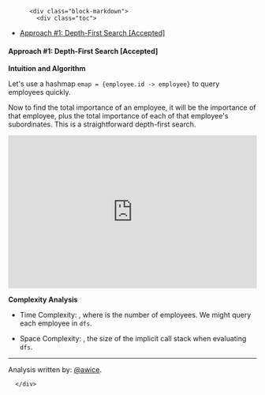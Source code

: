 <div class="article-body">
        
          <div class="block-markdown">
            <div class="toc">
<ul>
<li><a href="#approach-1-depth-first-search-accepted">Approach #1: Depth-First Search [Accepted]</a></li>
</ul>
</div>
<h4 id="approach-1-depth-first-search-accepted">Approach #1: Depth-First Search [Accepted]</h4>
<p><strong>Intuition and Algorithm</strong></p>
<p>Let's use a hashmap <code>emap = {employee.id -&gt; employee}</code> to query employees quickly.</p>
<p>Now to find the total importance of an employee, it will be the importance of that employee, plus the total importance of each of that employee's subordinates.  This is a straightforward depth-first search.</p>
<iframe src="https://leetcode.com/playground/NX7sm9qW/shared" frameborder="0" width="100%" height="310" name="NX7sm9qW"></iframe>

<p><strong>Complexity Analysis</strong></p>
<ul>
<li>
<p>Time Complexity: <script type="math/tex; mode=display">O(N)</script>, where <script type="math/tex; mode=display">N</script> is the number of employees.  We might query each employee in <code>dfs</code>.</p>
</li>
<li>
<p>Space Complexity: <script type="math/tex; mode=display">O(N)</script>, the size of the implicit call stack when evaluating <code>dfs</code>.</p>
</li>
</ul>
<hr>
<p>Analysis written by: <a href="https://leetcode.com/awice">@awice</a>.</p>
          </div>
        
      </div>